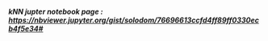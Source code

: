 ***kNN jupter notebook page : https://nbviewer.jupyter.org/gist/solodom/76696613ccfd4ff89ff0330ecb4f5e34#***
